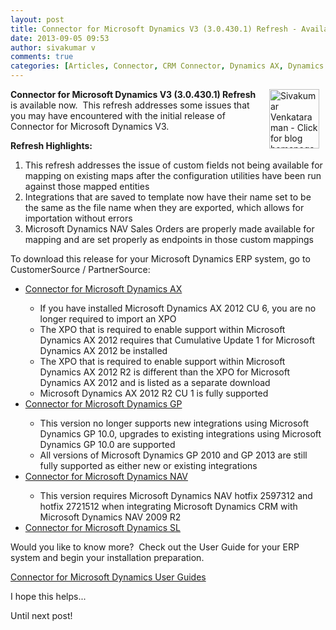 ```yaml
---
layout: post
title: Connector for Microsoft Dynamics V3 (3.0.430.1) Refresh - Available Now!!!
date: 2013-09-05 09:53
author: sivakumar v
comments: true
categories: [Articles, Connector, CRM Connector, Dynamics AX, Dynamics GP, Dynamics NAV, Dynamics SL, Sivakumar Venkataraman, Uncategorized]
---
```

<p style="text-align: left;"><a title="Sivakumar Venkataraman - Click for blog homepage"><img src="https://microsofttpd.github.io/assets/0871.sivav.jpg" alt="Sivakumar Venkataraman - Click for blog homepage" width="80" height="95" align="right" border="0" hspace="10" /></a><strong>Connector for Microsoft Dynamics V3 (3.0.430.1) Refresh</strong> is available now.&nbsp; This refresh addresses some issues that you may have encountered with the initial release of Connector for Microsoft Dynamics V3.</p>
<p><strong>Refresh Highlights:</strong></p>
<ol>
<li>This refresh addresses the issue of custom fields not being available for mapping on existing maps after the configuration utilities have been run against those mapped entities</li>
<li>Integrations that are saved to template now have their name set to be the same as the file name when they are exported, which allows for importation without errors</li>
<li>Microsoft Dynamics NAV Sales Orders are properly made available for mapping and are set properly as endpoints in those custom mappings</li>
</ol>
<p>To download this release for your Microsoft Dynamics ERP system, go to CustomerSource / PartnerSource:</p>
<ul>
<li><a title="Connector for Microsoft Dynamics AX" href="https://mbs.microsoft.com/customersource/downloads/servicepacks/mdax_dynamicsconnector.htm" target="_blank">Connector for Microsoft Dynamics AX</a></li>
<ul>
<li>If you have installed Microsoft Dynamics AX 2012 CU 6, you are no longer required to import an XPO</li>
<li>The XPO that is required to enable support within Microsoft Dynamics AX 2012 requires that Cumulative Update 1 for Microsoft Dynamics AX 2012 be installed</li>
<li>The XPO that is required to enable support within Microsoft Dynamics AX 2012 R2 is different than the XPO for Microsoft Dynamics AX 2012 and is listed as a separate download</li>
<li>Microsoft Dynamics AX 2012 R2 CU 1 is fully supported</li>
</ul>
<li><a title="Connector for Microsoft Dynamics GP" href="https://mbs.microsoft.com/customersource/downloads/servicepacks/mdgp_dynamicsconnector.htm" target="_blank">Connector for Microsoft Dynamics GP</a></li>
<ul>
<li>This version no longer supports new integrations using Microsoft Dynamics GP 10.0, upgrades to existing integrations using Microsoft Dynamics GP 10.0 are supported</li>
<li>All versions of Microsoft Dynamics GP 2010 and GP 2013 are still fully supported as either new or existing integrations</li>
</ul>
<li><a title="Connector for Microsoft Dynamics NAV" href="https://mbs.microsoft.com/customersource/downloads/servicepacks/mdnav_dynamicsconnector.htm" target="_blank">Connector for Microsoft Dynamics NAV</a></li>
<ul>
<li>This version requires Microsoft Dynamics NAV hotfix 2597312 and hotfix 2721512 when integrating Microsoft Dynamics CRM with Microsoft Dynamics NAV 2009 R2</li>
</ul>
<li><a title="Connector for Microsoft Dynamics SL" href="https://mbs.microsoft.com/customersource/downloads/servicepacks/mdsl_dynamicsconnector.htm" target="_blank">Connector for Microsoft Dynamics SL</a></li>
</ul>
<p>Would you like to know more?&nbsp; Check out the User Guide for your ERP system and begin your installation preparation.</p>
<p><a title="Connector for Microsoft Dynamics User Guides" href="http://www.microsoft.com/download/en/details.aspx?id=10381" target="_blank">Connector for Microsoft Dynamics User Guides</a></p>
<p>I hope this helps...</p>
<p>Until next post!</p>

